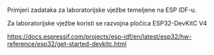 Primjeri zadataka za laboratorijske vježbe temeljene na ESP IDF-u. 

Za laboratorijske vježbe koristi se razvojna pločica ESP32-DevKitC V4 

https://docs.espressif.com/projects/esp-idf/en/latest/esp32/hw-reference/esp32/get-started-devkitc.html
